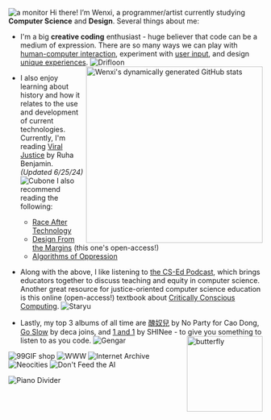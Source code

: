<img alt="a monitor" src="https://99gifshop.neocities.org/items/6/Amonitor.gif"/> Hi there! I’m Wenxi, a programmer/artist currently studying **Computer Science** and **Design**. Several things about me:

- I'm a big **creative coding** enthusiast - huge believer that code can be a medium of expression. There are so many ways we can play with [human-computer interaction](https://artofweb.neocities.org/s3/a1), experiment with [user input](https://artofweb.neocities.org/s3/final), and design [unique experiences](https://artofweb.neocities.org/). ![Drifloon](https://64.media.tumblr.com/f54b197b2b59f4a0c9547e3a767188d4/7cf915f60095705b-9c/s75x75_c1/49470d43c7fdd13214c417e196fffcda96fa4a9b.gifv) <img align="right" width="350" alt="Wenxi's dynamically generated GitHub stats" src="https://github-readme-stats-tawny-six-67.vercel.app/api/top-langs/?username=wenxich&layout=compact&theme=dark&size_weight=0.5&count_weight=0.5&hide=makefile,shell,assembly" href="https://github.com/wenxich"/>

- I also enjoy learning about history and how it relates to the use and development of current technologies. Currently, I'm reading [Viral Justice](https://www.ruhabenjamin.com/viral-justice) by Ruha Benjamin. *(Updated 6/25/24)* ![Cubone](https://64.media.tumblr.com/fd2fade608c08a2ff628436f894b90ae/7cf915f60095705b-60/s75x75_c1/4d7e3c24320f2b0550abbbc0477bb9098e115b5c.gifv) I also recommend reading the following:
  - [Race After Technology](https://www.ruhabenjamin.com/race-after-technology)
  - [Design From the Margins](https://www.belfercenter.org/publication/design-margins) (this one's open-access!)
  - [Algorithms of Oppression](https://algorithmsofoppression.com/)

- Along with the above, I like listening to [the CS-Ed Podcast](https://open.spotify.com/show/5NtCNeqOxgtyh0FTb5OLf2?si=d7c31838c0ba48e4), which brings educators together to discuss teaching and equity in computer science. Another great resource for justice-oriented computer science education is this online (open-access!) textbook about [Critically Conscious Computing](https://criticallyconsciouscomputing.org/). ![Staryu](https://64.media.tumblr.com/tumblr_m3j73lVQHJ1qid2nw.gif)

- Lastly, my top 3 albums of all time are [醜奴兒](https://open.spotify.com/album/4tfZSMFLsN0q2IULNLAJ40?si=vQAMBKJfSg6eTWdxtkU4rg) by No Party for Cao Dong, [Go Slow](https://open.spotify.com/album/3dsjH0D0Co0X7oii3a7FO8?si=uz78lverS4Cde93qwki2sA) by deca joins, and [1 and 1](https://open.spotify.com/album/1hG9lZDk2HqmOHMtuI3Zdj?si=IVYflggRTCaf_KdZ1DuIRQ) by SHINee - to give you something to listen to as you code. ![Gengar](https://64.media.tumblr.com/tumblr_ma6usrGTIY1qid2nw.gif) <img align="right" width="150" alt="butterfly" src="https://99gifshop.neocities.org/items/11/butterfly01.gif"/>

![99GIF shop](https://99gifshop.neocities.org/img/88x31.0.png) ![WWW](https://exo.pet/images/buttons/88x31-ish/97x31_wwwbutton.gif) ![Internet Archive](https://meltingsnow.neocities.org/images/internetarchive.gif) ![Neocities](https://pixelad3.neocities.org/neocities_the_web_is_yours.gif) ![Don't Feed the AI](https://mani.neocities.org/images/buttons/1.gif)

![Piano Divider](https://pixelsafari.neocities.org/dividers/piano.gif)

